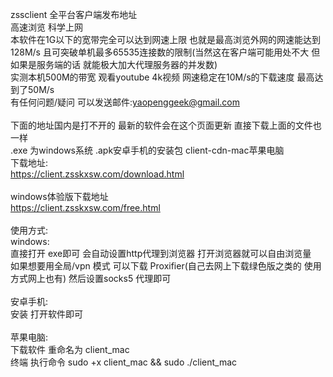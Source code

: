 zssclient 全平台客户端发布地址 <br>
高速浏览 科学上网 <br>
本软件在1G以下的宽带完全可以达到网速上限 也就是最高浏览外网的网速能达到128M/s 且可突破单机最多65535连接数的限制(当然这在客户端可能用处不大 但如果是服务端的话 就能极大加大代理服务器的并发数) <br>
实测本机500M的带宽  观看youtube 4k视频 网速稳定在10M/s的下载速度 最高达到了50M/s <br>
有任何问题/疑问 可以发送邮件:yaopenggeek@gmail.com <br>
 <br>
下面的地址国内是打不开的 最新的软件会在这个页面更新 直接下载上面的文件也一样 
<br>.exe 为windows系统 .apk安卓手机的安装包 client-cdn-mac苹果电脑<br>
下载地址: <br>
https://client.zsskxsw.com/download.html<br>
 <br>
windows体验版下载地址 <br>
https://client.zsskxsw.com/free.html<br>
 <br>
使用方式: <br>
windows:  <br>
直接打开 exe即可 会自动设置http代理到浏览器 打开浏览器就可以自由浏览量  <br>
如果想要用全局/vpn 模式 可以下载 Proxifier(自己去网上下载绿色版之类的 使用方式网上也有) 然后设置socks5 代理即可 <br>
 <br>
安卓手机: <br>
安装 打开软件即可 <br>
 <br>
苹果电脑: <br>
下载软件 重命名为 client_mac <br>
终端 执行命令 sudo +x client_mac && sudo ./client_mac <br>
 <br>

